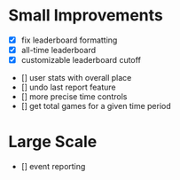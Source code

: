 # Small Improvements

- [x] fix leaderboard formatting
- [x] all-time leaderboard
- [x] customizable leaderboard cutoff
- [] user stats with overall place
- [] undo last report feature
- [] more precise time controls
- [] get total games for a given time period

# Large Scale

- [] event reporting
